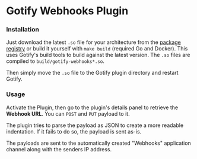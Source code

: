 # Gotify Webhooks Plugin

### Installation

Just download the latest `.so` file for your architecture from the [package registry](https://git.leon.wtf/leon/gotify-webhooks-plugin/-/packages) or build it yourself with `make build` (required Go and Docker). This uses Gotify's build tools to build against the latest version. The `.so` files are compiled to `build/gotify-webhooks*.so`.

Then simply move the `.so` file to the Gotify plugin directory and restart Gotify.

### Usage

Activate the Plugin, then go to the plugin's details panel to retrieve the **Webhook URL**. You can `POST` and `PUT` payload to it.

The plugin tries to parse the payload as JSON to create a more readable indentation. If it fails to do so, the payload is sent as-is.

The payloads are sent to the automatically created "Webhooks" application channel along with the senders IP address.